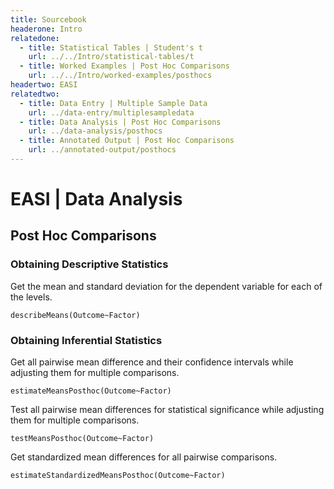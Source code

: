 ```yaml
---
title: Sourcebook
headerone: Intro
relatedone:
  - title: Statistical Tables | Student's t
    url: ../../Intro/statistical-tables/t
  - title: Worked Examples | Post Hoc Comparisons
    url: ../../Intro/worked-examples/posthocs
headertwo: EASI
relatedtwo:
  - title: Data Entry | Multiple Sample Data
    url: ../data-entry/multiplesampledata
  - title: Data Analysis | Post Hoc Comparisons
    url: ../data-analysis/posthocs
  - title: Annotated Output | Post Hoc Comparisons
    url: ../annotated-output/posthocs
---
```


# EASI | Data Analysis

## Post Hoc Comparisons

### Obtaining Descriptive Statistics

Get the mean and standard deviation for the dependent variable for each of the levels.

```{r}
describeMeans(Outcome~Factor)
```

### Obtaining Inferential Statistics

Get all pairwise mean difference and their confidence intervals while adjusting them for multiple comparisons.

```{r}
estimateMeansPosthoc(Outcome~Factor)
```

Test all pairwise mean differences for statistical significance while adjusting them for multiple comparisons.

```{r}
testMeansPosthoc(Outcome~Factor)
```

Get standardized mean differences for all pairwise comparisons.

```{r}
estimateStandardizedMeansPosthoc(Outcome~Factor)
```
